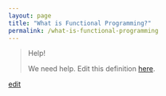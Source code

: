 ```yaml
---
layout: page
title: "What is Functional Programming?"
permalink: /what-is-functional-programming
---
```


> Help! 
> 
> We need help. Edit this definition <a href="https://github.com/and-digital/tech-definitions/blob/master/definitions/programming/functional-programming.md">here</a>.

<p class="edit-term"><a href="https://github.com/and-digital/tech-definitions/blob/master/definitions/programming/functional-programming.md">edit</a></p>
